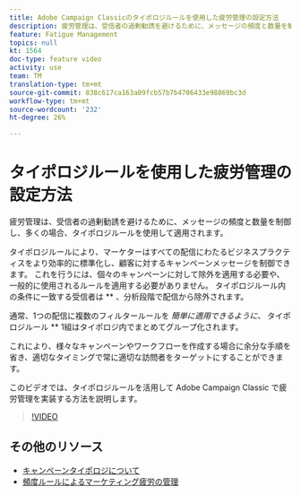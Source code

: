 ```yaml
---
title: Adobe Campaign Classicのタイポロジルールを使用した疲労管理の設定方法
description: 疲労管理は、受信者の過剰勧誘を避けるために、メッセージの頻度と数量を制御し、多くの場合、タイポロジルールを使用して適用されます。 このビデオでは、タイポロジルールを活用して Adobe Campaign Classic で疲労管理を実装する方法を説明します。
feature: Fatigue Management
topics: null
kt: 1564
doc-type: feature video
activity: use
team: TM
translation-type: tm+mt
source-git-commit: 838c617ca163a09fcb57b7b4706433e98869bc3d
workflow-type: tm+mt
source-wordcount: '232'
ht-degree: 26%

---
```



# タイポロジルールを使用した疲労管理の設定方法

疲労管理は、受信者の過剰勧誘を避けるために、メッセージの頻度と数量を制御し、多くの場合、タイポロジルールを使用して適用されます。

タイポロジルールにより、マーケターはすべての配信にわたるビジネスプラクティスをより効率的に標準化し、顧客に対するキャンペーンメッセージを制御できます。 これを行うには、個々のキャンペーンに対して除外を適用する必要や、一般的に使用されるルールを適用する必要がありません。 タイポロジルール内の条件に一致する受信者は ** 、分析段階で配信から除外されます。

通常、1つの配信に複数のフィルタールールを *簡単に適用できるように、* タイポロジルール ** 1組はタイポロジ内でまとめてグループ化されます。

これにより、様々なキャンペーンやワークフローを作成する場合に余分な手順を省き、適切なタイミングで常に適切な訪問者をターゲットにすることができます。

このビデオでは、タイポロジルールを活用して Adobe Campaign Classic で疲労管理を実装する方法を説明します。

>[!VIDEO](https://video.tv.adobe.com/v/25090?quality=12)

## その他のリソース

* [キャンペーンタイポロジについて](https://docs.adobe.com/content/help/en/campaign-classic/using/orchestrating-campaigns/campaign-optimization/about-campaign-typologies.html)
* [頻度ルールによるマーケティング疲労の管理](https://docs.adobe.com/content/help/ja-JP/campaign-classic/using/orchestrating-campaigns/campaign-optimization/pressure-rules.html)

